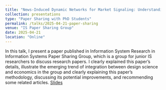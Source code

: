 ```yaml
---
title: "News-Induced Dynamic Networks for Market Signaling: Understanding the Impact of News on Firm Equity Value"
collection: presentations
type: "Paper Sharing with PhD Students"
permalink: /talks/2025-04-21-paper-sharing
venue: "IS Paper Sharing Group"
date: 2025-04-21
location: "Online"
---
```

In this talk, I present a paper published in Information System Research in Information Systems Paper Sharing Group, which is a group for junior IS researchers to discuss research papers. I clearly explained this paper’s details, illustrate the emerging trend of integration between design science and economics in the group and clearly explaining this paper’s methodology, discussing its potential improvements, and recommending some related articles.
[Slides](https://zeshentian.github.io/files/talk.pptx)

